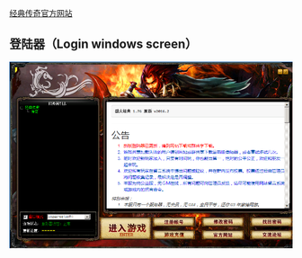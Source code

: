[经典传奇官方网站](https://legend176.github.io/" "经典传奇176")

## 登陆器（Login windows screen）
![登陆器](/images/LoginScreen.PNG)


